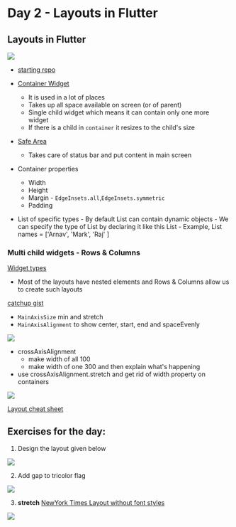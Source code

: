 
# Day 2 - Layouts in Flutter



## Layouts in Flutter

 ![](screenshots/day_2_tricolor.png)
 
 - [starting repo](https://github.com/McLarenCollege/day2_starter_code)
 
 - [Container Widget](https://api.flutter.dev/flutter/widgets/Container-class.html)
    - It is used in a lot of places
    - Takes up all space available on screen (or of parent) 
    - Single child widget which means it can contain only one more widget
    - If there is a child in `container` it resizes to the child's size
 - [Safe Area](https://api.flutter.dev/flutter/widgets/SafeArea-class.html)
    - Takes care of status bar and put content in main screen
 
 - Container properties
    - Width
    - Height
    - Margin - `EdgeInsets.all`,`EdgeInsets.symmetric`
    - Padding
  
  - List of specific types
        - By default List can contain dynamic objects
        - We can specify the type of List by declaring it like this List<T>
        - Example, List<String> names = ['Arnav', 'Mark', 'Raj' ]
  
  ### Multi child widgets - Rows & Columns
  [Widget types](https://flutter.dev/docs/development/ui/widgets/layout)
  - Most of the layouts have nested elements and Rows & Columns allow us to create such layouts
   
[catchup gist](https://gist.githubusercontent.com/ArnavPuri/c590759a6eec89a30716b7745a7b0a4d/raw/fc6c629c4d53f3bff3af305eeed0d59c4f08eff2/day%25201%2520catchup%2520containers%2520list.dart)

- `MainAxisSize` min and stretch
- `MainAxisAlignment` to show center, start, end and spaceEvenly


![](screenshots/day_1_containers_stretch_exercise.png)

- crossAxisAlignment 
    - make width of all 100
    - make width of one 300 and then explain what's happening
- use crossAxisAlignment.stretch and get rid of width property on containers

![](screenshots/day_1_tricolor_stretch.png)

[Layout cheat sheet](https://medium.com/flutter-community/flutter-layout-cheat-sheet-5363348d037e )


## Exercises for the day:

 1. Design the layout given below 
 
 ![](screenshots/day_2_layout_assignment.png)
 
 2. Add gap to tricolor flag

![](screenshots/day_2_tricolor_stretch.png)

 3. **stretch** [NewYork Times Layout without font styles](https://github.com/McLarenCollege/day_2_nytimes_assignment)
 
 ![](screenshots/NYtimes%20Assignment.png)



 